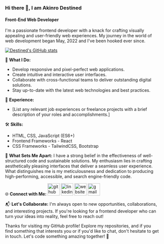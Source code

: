 ### Hi there 👋, I am Akinro Destined
#### Front-End Web Developer

I'm a passionate frontend developer with a knack for crafting visually appealing and user-friendly web experiences. My journey in the world of web development began May, 2022 and I've been hooked ever since.

[![Destined's GitHub stats](https://github-readme-stats.vercel.app/api?username=sirdest)](https://github.com/anuraghazra/github-readme-stats)

🚀 **What I Do:**
- Develop responsive and pixel-perfect web applications.
- Create intuitive and interactive user interfaces.
- Collaborate with cross-functional teams to deliver outstanding digital solutions.
- Stay up-to-date with the latest web technologies and best practices.

💼 **Experience:**
- [List any relevant job experiences or freelance projects with a brief description of your roles and accomplishments.]

🛠️ **Skills:**
- HTML, CSS, JavaScript (ES6+)
- Frontend Frameworks - React
- CSS Frameworks - TailwindCSS, Bootstrap
  

🌟 **What Sets Me Apart:**
I have a strong belief in the effectiveness of well-structured code and sustainable solutions. My enthusiasm lies in crafting aesthetically pleasing interfaces that deliver a seamless user experience. What distinguishes me is my meticulousness and dedication to producing high-performing, accessible, and search engine-friendly code.

🌐 **Connect with Me:**
[<img src='https://cdn.jsdelivr.net/npm/simple-icons@3.0.1/icons/github.svg' alt='github' height='40'>](https://github.com/SirDest)  [<img src='https://cdn.jsdelivr.net/npm/simple-icons@3.0.1/icons/linkedin.svg' alt='linkedin' height='40'>](https://www.linkedin.com/in/destined-akinro/)  [<img src='https://cdn.jsdelivr.net/npm/simple-icons@3.0.1/icons/icloud.svg' alt='website' height='40'>](https://destined-portfolio-website.netlify.app)  [<img src='https://cdn.jsdelivr.net/npm/simple-icons@3.0.1/icons/gmail.svg' alt='gmail' height='40'>](akinro.destined@gmail.com)

📬 **Let's Collaborate:**
I'm always open to new opportunities, collaborations, and interesting projects. If you're looking for a frontend developer who can turn your ideas into reality, feel free to reach out!


Thanks for visiting my GitHub profile! Explore my repositories, and if you find something that interests you or if you'd like to chat, don't hesitate to get in touch. Let's code something amazing together! 🚀

